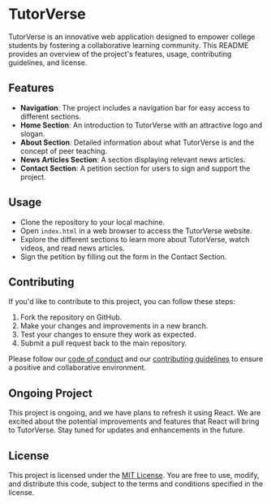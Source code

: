 # TutorVerse

TutorVerse is an innovative web application designed to empower college students by fostering a collaborative learning community. This README provides an overview of the project's features, usage, contributing guidelines, and license.

## Features

- **Navigation**: The project includes a navigation bar for easy access to different sections.
- **Home Section**: An introduction to TutorVerse with an attractive logo and slogan.
- **About Section**: Detailed information about what TutorVerse is and the concept of peer teaching.
- **News Articles Section**: A section displaying relevant news articles.
- **Contact Section**: A petition section for users to sign and support the project.

## Usage

- Clone the repository to your local machine.
- Open `index.html` in a web browser to access the TutorVerse website.
- Explore the different sections to learn more about TutorVerse, watch videos, and read news articles.
- Sign the petition by filling out the form in the Contact Section.

## Contributing

If you'd like to contribute to this project, you can follow these steps:

1. Fork the repository on GitHub.
2. Make your changes and improvements in a new branch.
3. Test your changes to ensure they work as expected.
4. Submit a pull request back to the main repository.

Please follow our [code of conduct](CODE_OF_CONDUCT.md) and our [contributing guidelines](CONTRIBUTING.md) to ensure a positive and collaborative environment.

## Ongoing Project

This project is ongoing, and we have plans to refresh it using React. We are excited about the potential improvements and features that React will bring to TutorVerse. Stay tuned for updates and enhancements in the future.

## License

This project is licensed under the [MIT License](LICENSE). You are free to use, modify, and distribute this code, subject to the terms and conditions specified in the license.
